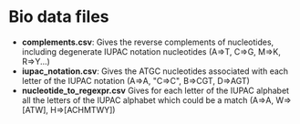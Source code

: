 # Bio data files

- **complements.csv**: Gives the reverse complements of nucleotides, including degenerate IUPAC notation nucleotides (A=>T, C=>G, M=>K, R=>Y...)
- **iupac_notation.csv**: Gives the ATGC nucleotides associated with each letter of the IUPAC notation (A=>A, "C=>C", B=>CGT, D=>AGT)
- **nucleotide_to_regexpr.csv** Gives for each letter of the IUPAC alphabet all the letters of the IUPAC alphabet which could be a match (A=>A, W=>[ATW], H=>[ACHMTWY])